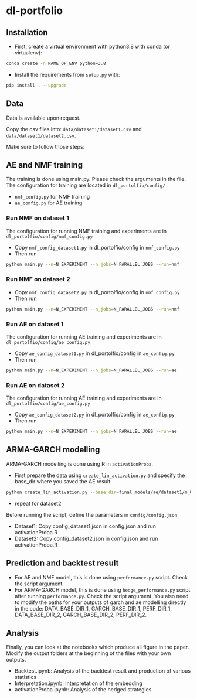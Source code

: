 # dl-portfolio

## Installation

- First, create a virtual environment with python3.8 with conda (or virtualenv):
```bash
conda create -n NAME_OF_ENV python=3.8
```
- Install the requirements from `setup.py` with:
```bash
pip install . --upgrade
```

## Data

Data is available upon request.

Copy the csv files into: `data/dataset1/dataset1.csv` and `data/dataset1/dataset2.csv`.

Make sure to follow those steps:

## AE and NMF training

The training is done using main.py. Please check the arguments in the file.
The configuration for training are located in `dl_portolfio/config/`
- `nmf_config.py` for NMF training
- `ae_config.py` for AE training

### Run NMF on dataset 1

The configuration for running NMF training and experiments are in `dl_portolfio/config/nmf_config.py`
- Copy `nmf_config_dataset1.py` in dl_portolfio/config in `nmf_config.py`
- Then run 
```bash
python main.py --n=N_EXPERIMENT --n_jobs=N_PARALLEL_JOBS --run=nmf
```

### Run NMF on dataset 2

- Copy `nmf_config_dataset2.py` in dl_portolfio/config in `nmf_config.py`
- Then run 
```bash
python main.py --n=N_EXPERIMENT --n_jobs=N_PARALLEL_JOBS --run=nmf
```

### Run AE on dataset 1

The configuration for running AE training and experiments are in `dl_portolfio/config/ae_config.py`
- Copy `ae_config_dataset1.py` in dl_portolfio/config in `ae_config.py`
- Then run 
```bash
python main.py --n=N_EXPERIMENT --n_jobs=N_PARALLEL_JOBS --run=ae
```

### Run AE on dataset 2

The configuration for running AE training and experiments are in `dl_portolfio/config/ae_config.py`
- Copy `ae_config_dataset2.py` in dl_portolfio/config in `ae_config.py`
- Then run 
```bash
python main.py --n=N_EXPERIMENT --n_jobs=N_PARALLEL_JOBS --run=ae
```
## ARMA-GARCH modelling

ARMA-GARCH modelling is done using R in `activationProba`.
- First prepare the data using `create_lin_activation.py` and specify the base_dir where you saved the AE result
```bash
python create_lin_activation.py --base_dir=final_models/ae/dataset1/m_0_dataset1_nbb_resample_bl_60_seed_0_1647953383912806
```
- repeat for dataset2

Before running the script, define the parameters in `config/config.json`

- Dataset1: Copy config_dataset1.json in config.json and run activationProba.R
- Dataset2: Copy config_dataset2.json in config.json and run activationProba.R

## Prediction and backtest result

- For AE and NMF model, this is done using `performance.py` script. Check the script argument.
- For ARMA-GARCH model, this is done using `hedge_performance.py` script after running `performance.py`. 
Check the script argument. You also need to modify the paths for your outputs of garch and ae modelling directly in
the code: DATA_BASE_DIR_1, GARCH_BASE_DIR_1, PERF_DIR_1, DATA_BASE_DIR_2, GARCH_BASE_DIR_2, PERF_DIR_2.

## Analysis

Finally, you can look at the notebooks which produce all figure in the paper. Modify the output folders at the beginning of the files with your own outputs.

- Backtest.ipynb: Analysis of the backtest result and production of various statistics
- Interpretation.ipynb: Interpretation of the embedding
- activationProba.ipynb: Analysis of the hedged strategies